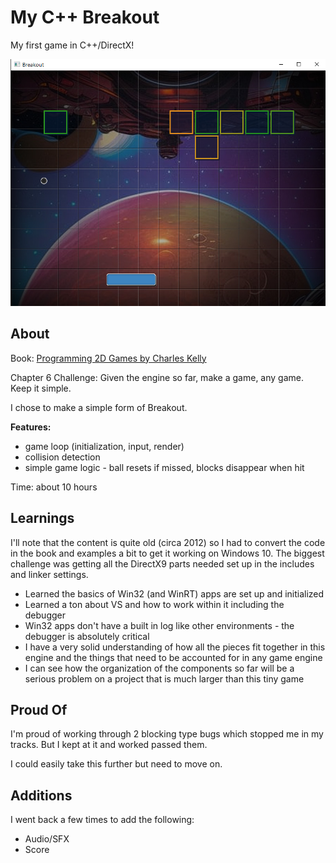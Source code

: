 # My C++ Breakout

My first game in C++/DirectX!

![My Breakout](pictures/screenshot.png)

## About 

Book: [Programming 2D Games by Charles Kelly](http://www.programming2dgames.com//)

Chapter 6 Challenge: Given the engine so far, make a game, any game. Keep it simple.

I chose to make a simple form of Breakout.

**Features:**

* game loop (initialization, input, render)
* collision detection
* simple game logic - ball resets if missed, blocks disappear when hit

Time: about 10 hours


## Learnings

I'll note that the content is quite old (circa 2012) so I had to convert the code in the book and examples a bit to get it working on Windows 10. The biggest challenge was getting all the DirectX9 parts needed set up in the includes and linker settings.

* Learned the basics of Win32 (and WinRT) apps are set up and initialized
* Learned a ton about VS and how to work within it including the debugger
* Win32 apps don't have a built in log like other environments - the debugger is absolutely critical
* I have a very solid understanding of how all the pieces fit together in this engine and the things that need to be accounted for in any game engine
* I can see how the organization of the components so far will be a serious problem on a project that is much larger than this tiny game


## Proud Of

I'm proud of working through 2 blocking type bugs which stopped me in my tracks. But I kept at it and worked passed them. 

I could easily take this further but need to move on.

## Additions

I went back a few times to add the following:

- Audio/SFX
- Score